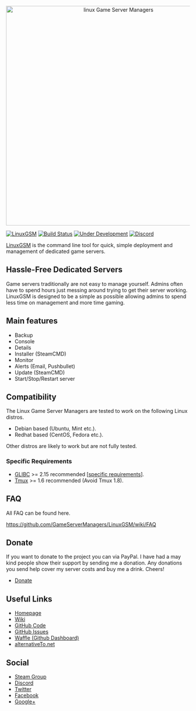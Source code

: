 <p align="center">
	<a href="https://gameservermanagers.com">
		<img src="https://i.imgur.com/Ri0P4vM.jpg" alt="linux Game Server Managers" width="600" />
	</a>
</p>

[![LinuxGSM](https://github.com/GameServerManagers/LinuxGSM/blob/master/images/logo/lgsmbutton.png)](https://linuxgsm.com)
[![Build Status](https://travis-ci.org/GameServerManagers/LinuxGSM.svg?branch=master)](https://travis-ci.org/GameServerManagers/LinuxGSM)
[![Under Development](https://badge.waffle.io/GameServerManagers/LinuxGSM.svg?label=Under%20Development&title=Under%20Development)](http://waffle.io/GameServerManagers/LinuxGSM)
[![Discord](https://discordapp.com/api/guilds/127498813903601664/widget.png?style=shield)](https://gameservermanagers.com/discord)

<a href="https://gameservermanagers.com">LinuxGSM</a> is the command line tool for quick, simple deployment and management of dedicated game servers.

<h2>Hassle-Free Dedicated Servers</h2>
Game servers traditionally are not easy to manage yourself. Admins often have to spend hours just messing around trying to get their server working. LinuxGSM is designed to be a simple as possible allowing admins to spend less time on management and more time gaming.

<h2>Main features</h2>
<ul>
	<li>Backup</li>
	<li>Console</li>
	<li>Details</li>
	<li>Installer (SteamCMD)</li>
	<li>Monitor</li>
	<li>Alerts (Email, Pushbullet)</li>
	<li>Update (SteamCMD)</li>
	<li>Start/Stop/Restart server</li>
</ul>
<h2>Compatibility</h2>
The Linux Game Server Managers are tested to work on the following Linux distros.
<ul>
	<li>Debian based (Ubuntu, Mint etc.).</li>
	<li>Redhat based (CentOS, Fedora etc.).</li>
</ul>
Other distros are likely to work but are not fully tested.
<h3>Specific Requirements</h3>
<ul>
	<li><a href="https://github.com/GameServerManagers/LinuxGSM/wiki/Glibc">GLIBC</a> >= 2.15 recommended [<a href="https://github.com/GameServerManagers/LinuxGSM/wiki/Glibc#server-requirements">specific requirements</a>].</li>
	<li><a href="https://github.com/GameServerManagers/LinuxGSM/wiki/Tmux">Tmux</a> >= 1.6 recommended (Avoid Tmux 1.8).</li>
</ul>
<h2>FAQ</h2>
All FAQ can be found here.

<a href="https://github.com/GameServerManagers/LinuxGSM/wiki/FAQ">https://github.com/GameServerManagers/LinuxGSM/wiki/FAQ</a>
<h2>Donate</h2>
If you want to donate to the project you can via PayPal. I have had a may kind people show their support by sending me a donation. Any donations you send help cover my server costs and buy me a drink. Cheers!
<ul>
<li><a href="https://gameservermanagers.com/#donate">Donate</a></li>
</ul>
<h2>Useful Links</h2>
<ul>
	<li><a href="https://gameservermanagers.com">Homepage</a></li>
	<li><a href="https://github.com/GameServerManagers/LinuxGSM/wiki">Wiki</a></li>
	<li><a href="https://github.com/GameServerManagers/LinuxGSM">GitHub Code</a></li>
	<li><a href="https://github.com/GameServerManagers/LinuxGSM/issues">GitHub Issues</a></li>
	<li><a href="https://waffle.io/GameServerManagers/LinuxGSM">Waffle (Github Dashboard)</a></li>
	<li><a href="http://alternativeto.net/software/linux-game-server-managers/">alternativeTo.net</a></li>
</ul>
<h2>Social</h2>
<ul>
	<li><a href="http://steamcommunity.com/groups/linuxgsm">Steam Group</a></li>
	<li><a href="https://discord.gg/0i9cmXVacvXicNl7">Discord</a></li>
	<li><a href="https://twitter.com/dangibbsuk">Twitter</a></li>
	<li><a href="https://www.facebook.com/linuxgsm">Facebook</a></li>
	<li><a href="https://plus.google.com/+Gameservermanagers1">Google+</a></li>
<ul>
